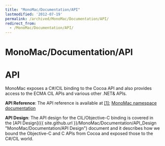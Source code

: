 ```yaml
---
title: "MonoMac/Documentation/API"
lastmodified: '2012-07-19'
permalink: /archived/MonoMac/Documentation/API/
redirect_from:
  - /MonoMac/Documentation/API/
---
```


MonoMac/Documentation/API
=========================

API
===

MonoMac exposes a C\#/CIL binding to the Cocoa API and also provides access to the ECMA CIL APIs and various other .NET& APIs.

**API Reference**: The API reference is available at [[1]](http://docs.go-mono.com); [MonoMac namespace documentation](http://docs.go-mono.com/?link=root:/monomac-lib)

**API Design**: The API design for the CIL/Objective-C binding is covered in the [API Design]({{ site.github.url }}/MonoMac/Documentation/API_Design "MonoMac/Documentation/API Design") document and it describes how we bound the Objective-C and C APIs from Cocoa and exposed those to the C\#/CIL world.


